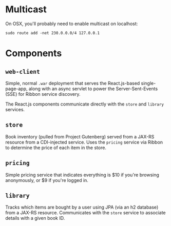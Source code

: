
# Multicast

On OSX, you'll probably need to enable multicast on localhost:

    sudo route add -net 230.0.0.0/4 127.0.0.1

# Components

## `web-client`

Simple, normal `.war` deployment that serves the React.js-based
single-page-app, along with an async servlet to power the
Server-Sent-Events (SSE) for Ribbon service discovery.

The React.js components communicate directly with the `store`
and `library` services.

##  `store`

Book inventory (pulled from Project Gutenberg) served from
a JAX-RS resource from a CDI-injected service.  Uses the 
`pricing` service via Ribbon to determine the price of each
item in the store.

## `pricing`

Simple pricing service that indicates everything is $10 if 
you're browsing anonymously, or $9 if you're logged in.

## `library`

Tracks which items are bought by a user using JPA (via an h2 
database) from a JAX-RS resource.  Communicates with the `store`
service to associate details with a given book ID.
